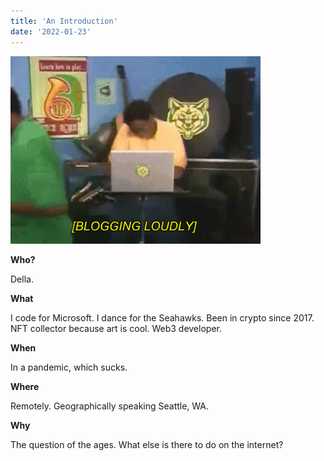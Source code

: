 ```yaml
---
title: 'An Introduction'
date: '2022-01-23'
---
```


![Cookie from Ned's Declassified School Survival Guide typing furiously](public/images/cookie_types.gif)

**Who?**

Della.

**What**

I code for Microsoft. I dance for the Seahawks. Been in crypto since 2017. NFT collector because art is cool. Web3 developer.

**When**

In a pandemic, which sucks.

**Where**

Remotely. Geographically speaking Seattle, WA.

**Why**

The question of the ages. What else is there to do on the internet?
